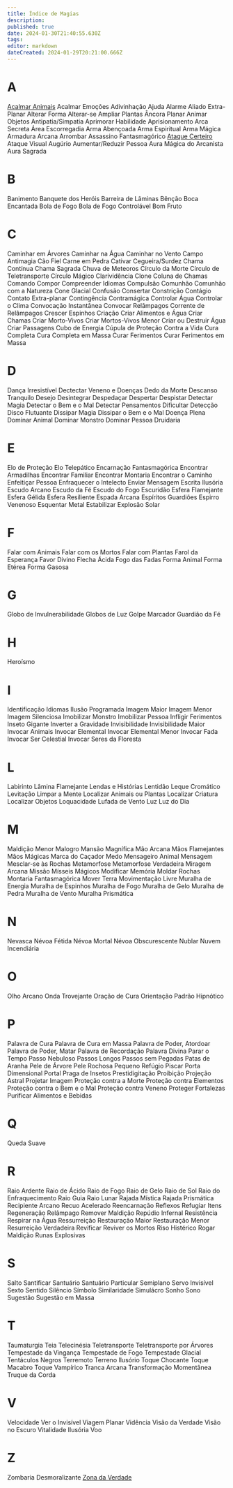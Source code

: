 ```yaml
---
title: Índice de Magias
description: 
published: true
date: 2024-01-30T21:40:55.630Z
tags: 
editor: markdown
dateCreated: 2024-01-29T20:21:00.666Z
---
```


# A
[Acalmar Animais](/magias/acalmar-animais)
Acalmar Emoções
Adivinhação
Ajuda
Alarme
Aliado Extra-Planar
Alterar Forma
Alterar-se
Ampliar Plantas
Âncora Planar
Animar Objetos
Antipatia/Simpatia
Aprimorar Habilidade
Aprisionamento
Arca Secreta
Área Escorregadia
Arma Abençoada
Arma Espiritual
Arma Mágica
Armadura Arcana
Arrombar
Assassino Fantasmagórico
[Ataque Certeiro](/magias/ataque-certeiro)
Ataque Visual
Augúrio
Aumentar/Reduzir Pessoa
Aura Mágica do Arcanista
Aura Sagrada

# B
Banimento
Banquete dos Heróis
Barreira de Lâminas
Bênção
Boca Encantada
Bola de Fogo
Bola de Fogo Controlável
Bom Fruto

# C
Caminhar em Árvores
Caminhar na Água
Caminhar no Vento
Campo Antimagia
Cão Fiel
Carne em Pedra
Cativar
Cegueira/Surdez
Chama Contínua
Chama Sagrada
Chuva de Meteoros
Círculo da Morte
Círculo de Teletransporte
Círculo Mágico
Clarividência
Clone
Coluna de Chamas
Comando
Compor
Compreender Idiomas
Compulsão
Comunhão
Comunhão com a Natureza
Cone Glacial
Confusão
Consertar
Constrição
Contágio
Contato Extra-planar
Contingência
Contramágica
Controlar Água
Controlar o Clima
Convocação Instantânea
Convocar Relâmpagos
Corrente de Relâmpagos
Crescer Espinhos
Criação
Criar Alimentos e Água
Criar Chamas
Criar Morto-Vivos
Criar Mortos-Vivos Menor
Criar ou Destruir Água
Criar Passagens
Cubo de Energia
Cúpula de Proteção Contra a Vida
Cura Completa
Cura Completa em Massa
Curar Ferimentos
Curar Ferimentos em Massa

# D
Dança Irresistível
Dectectar Veneno e Doenças
Dedo da Morte
Descanso Tranquilo
Desejo
Desintegrar
Despedaçar
Despertar
Despistar
Detectar Magia
Detectar o Bem e o Mal
Detectar Pensamentos
Dificultar Detecção
Disco Flutuante
Dissipar Magia
Dissipar o Bem e o Mal
Doença Plena
Dominar Animal
Dominar Monstro
Dominar Pessoa
Druidaria

# E
Elo de Proteção
Elo Telepático
Encarnação Fantasmagórica
Encontrar Armadilhas
Encontrar Familiar
Encontrar Montaria
Encontrar o Caminho
Enfeitiçar Pessoa
Enfraquecer o Intelecto
Enviar Mensagem
Escrita Ilusória
Escudo Arcano
Escudo da Fé
Escudo do Fogo
Escuridão
Esfera Flamejante
Esfera Gélida
Esfera Resiliente
Espada Arcana
Espíritos Guardiões
Espirro Venenoso
Esquentar Metal
Estabilizar
Explosão Solar

# F
Falar com Animais
Falar com os Mortos
Falar com Plantas
Farol da Esperança
Favor Divino
Flecha Ácida
Fogo das Fadas
Forma Animal
Forma Etérea
Forma Gasosa

# G
Globo de Invulnerabilidade
Globos de Luz
Golpe Marcador
Guardião da Fé

# H
Heroísmo

# I
Identificação
Idiomas
Ilusão Programada
Imagem Maior
Imagem Menor
Imagem Silenciosa
Imobilizar Monstro
Imobilizar Pessoa
Infligir Ferimentos
Inseto Gigante
Inverter a Gravidade
Invisibilidade
Invisibilidade Maior
Invocar Animais
Invocar Elemental
Invocar Elemental Menor
Invocar Fada
Invocar Ser Celestial
Invocar Seres da Floresta

# L
Labirinto
Lâmina Flamejante
Lendas e Histórias
Lentidão
Leque Cromático
Levitação
Limpar a Mente
Localizar Animais ou Plantas
Localizar Criatura
Localizar Objetos
Loquacidade
Lufada de Vento
Luz
Luz do Dia

# M
Maldição Menor
Malogro
Mansão Magnífica
Mão Arcana
Mãos Flamejantes
Mãos Mágicas
Marca do Caçador
Medo
Mensageiro Animal
Mensagem
Mesclar-se às Rochas
Metamorfose
Metamorfose Verdadeira
Miragem Arcana
Missão
Mísseis Mágicos
Modificar Memória
Moldar Rochas
Montaria Fantasmagórica
Mover Terra
Movimentação Livre
Muralha de Energia
Muralha de Espinhos
Muralha de Fogo
Muralha de Gelo
Muralha de Pedra
Muralha de Vento
Muralha Prismática

# N
Nevasca
Névoa Fétida
Névoa Mortal
Névoa Obscurescente
Nublar
Nuvem Incendiária

# O
Olho Arcano
Onda Trovejante
Oração de Cura
Orientação
Padrão Hipnótico

# P
Palavra de Cura
Palavra de Cura em Massa
Palavra de Poder, Atordoar
Palavra de Poder, Matar
Palavra de Recordação
Palavra Divina
Parar o Tempo
Passo Nebuloso
Passos Longos
Passos sem Pegadas
Patas de Aranha
Pele de Árvore
Pele Rochosa
Pequeno Refúgio
Piscar
Porta Dimensional
Portal
Praga de Insetos
Prestidigitação
Proibição
Projeção Astral
Projetar Imagem
Proteção contra a Morte
Proteção contra Elementos
Proteção contra o Bem e o Mal
Proteção contra Veneno
Proteger Fortalezas
Purificar Alimentos e Bebidas

# Q
Queda Suave

# R
Raio Ardente
Raio de Ácido
Raio de Fogo
Raio de Gelo
Raio de Sol
Raio do Enfraquecimento
Raio Guia
Raio Lunar
Rajada Mística
Rajada Prismática
Recipiente Arcano
Recuo Acelerado
Reencarnação
Reflexos
Refugiar Itens
Regeneração
Relâmpago
Remover Maldição
Repúdio Infernal
Resistência
Respirar na Água
Ressurreição
Restauração Maior
Restauração Menor
Resurreição Verdadeira
Revificar
Reviver os Mortos
Riso Histérico
Rogar Maldição
Runas Explosivas

# S
Salto
Santificar
Santuário
Santuário Particular
Semiplano
Servo Invisível
Sexto Sentido
Silêncio
Símbolo
Similaridade
Simulácro
Sonho
Sono
Sugestão
Sugestão em Massa

# T
Taumaturgia
Teia
Telecinésia
Teletransporte
Teletransporte por Árvores
Tempestade da Vingança
Tempestade de Fogo
Tempestade Glacial
Tentáculos Negros
Terremoto
Terreno Ilusório
Toque Chocante
Toque Macabro
Toque Vampírico
Tranca Arcana
Transformação Momentânea
Truque da Corda

# V
Velocidade
Ver o Invisível
Viagem Planar
Vidência
Visão da Verdade
Visão no Escuro
Vitalidade Ilusória
Voo

# Z
Zombaria Desmoralizante
[Zona da Verdade](/magias/zona-da-verdade)